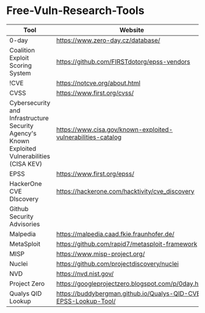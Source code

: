 # Free-Vuln-Research-Tools
| Tool | Website |
| ----------- | ----------- |
| 0-day | https://www.zero-day.cz/database/ |
| Coalition Exploit Scoring System | https://github.com/FIRSTdotorg/epss-vendors |
| !CVE | https://notcve.org/about.html |
| CVSS | https://www.first.org/cvss/ |
| Cybersecurity and Infrastructure Security Agency's Known Exploited Vulnerabilities (CISA KEV) | https://www.cisa.gov/known-exploited-vulnerabilities-catalog |
| EPSS | https://www.first.org/epss/ |
| HackerOne CVE DIscovery | https://hackerone.com/hacktivity/cve_discovery |
| Github Security Advisories | | https://github.com/advisories |
| Malpedia | https://malpedia.caad.fkie.fraunhofer.de/ |
| MetaSploit | https://github.com/rapid7/metasploit-framework |
| MISP | https://www.misp-project.org/ |
| Nuclei | https://github.com/projectdiscovery/nuclei |
| NVD | https://nvd.nist.gov/ |
| Project Zero | https://googleprojectzero.blogspot.com/p/0day.html |
| Qualys QID Lookup | https://buddybergman.github.io/Qualys-QID-CVE-EPSS-Lookup-Tool/ |
